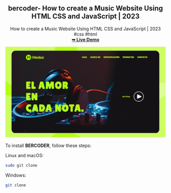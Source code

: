 <h2 align="center">bercoder- How to create a Music Website Using HTML CSS and JavaScript | 2023</h2>
<div align="center">How to create a Music Website Using HTML CSS and JavaScript | 2023 #css #html 
<br>
 <a href="https://bercode21.github.io/PORTAFOLIO-PERSONAL/"><strong> ➥ Live Demo</strong></a>
</div>

![Anon Desktop Demo](./demo-img/MUSIC%20MINIATURE.png "Desktop Demo")

To install **BERCODER**, follow these steps:

Linux and macOS:

```bash
sudo git clone 
``` 

Windows:

```bash
git clone 
```
